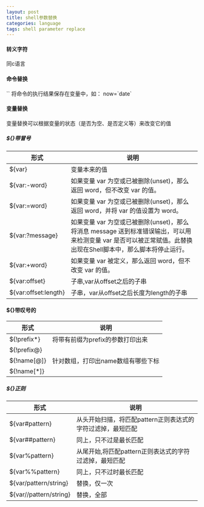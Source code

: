 ```yaml
---
layout: post
title: shell参数替换
categories: language
tags: shell parameter replace
---
```


#### 转义字符
同c语言

#### 命令替换
\`\`  将命令的执行结果保存在变量中，如： now=\`date\`

#### 变量替换
变量替换可以根据变量的状态（是否为空、是否定义等）来改变它的值

##### ${}带冒号

|形式	|说明|
|-|-|
|${var}|变量本来的值|
|${var:-word}|如果变量 var 为空或已被删除(unset)，那么返回 word，但不改变 var 的值。
|${var:=word}|如果变量 var 为空或已被删除(unset)，那么返回 word，并将 var 的值设置为 word。
|${var:?message}|如果变量 var 为空或已被删除(unset)，那么将消息 message 送到标准错误输出，可以用来检测变量 var 是否可以被正常赋值。此替换出现在Shell脚本中，那么脚本将停止运行。
|${var:+word}|如果变量 var 被定义，那么返回 word，但不改变 var 的值。
|${var:offset}|子串,var从offset之后的子串|
|${var:offset:length}|子串，var从offset之后长度为length的子串|

#### ${}带叹号的

|形式|说明|
|-|-|
|${!prefix*}|将带有前缀为prefix的参数打印出来|
|${!prefix@}| |
|${!name[@]}|针对数组，打印出name数组有哪些下标|
|${!name[*]}||

##### ${}正则

|形式|说明|
|-|-|
|${var#pattern}|从头开始扫描，将匹配pattern正则表达式的字符过滤掉，最短匹配|
|${var##pattern}|同上，只不过是最长匹配|
|${var%pattern}|从尾开始,将匹配pattern正则表达式的字符过滤掉，最短匹配|
|${var%%pattern}|同上，只不过时最长匹配|
|${var/pattern/string}|替换，仅一次|
|${var//pattern/string}|替换，全部|

